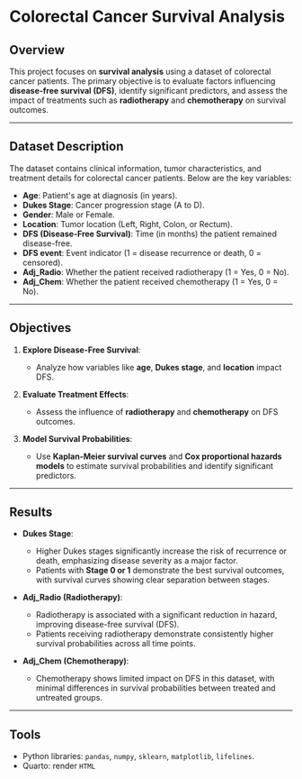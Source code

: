 # Colorectal Cancer Survival Analysis

## Overview
This project focuses on **survival analysis** using a dataset of colorectal cancer patients. The primary objective is to evaluate factors influencing **disease-free survival (DFS)**, identify significant predictors, and assess the impact of treatments such as **radiotherapy** and **chemotherapy** on survival outcomes.

---

## Dataset Description
The dataset contains clinical information, tumor characteristics, and treatment details for colorectal cancer patients. Below are the key variables:

- **Age**: Patient's age at diagnosis (in years).
- **Dukes Stage**: Cancer progression stage (A to D).
- **Gender**: Male or Female.
- **Location**: Tumor location (Left, Right, Colon, or Rectum).
- **DFS (Disease-Free Survival)**: Time (in months) the patient remained disease-free.
- **DFS event**: Event indicator (1 = disease recurrence or death, 0 = censored).
- **Adj_Radio**: Whether the patient received radiotherapy (1 = Yes, 0 = No).
- **Adj_Chem**: Whether the patient received chemotherapy (1 = Yes, 0 = No).

---

## Objectives
1. **Explore Disease-Free Survival**:
   - Analyze how variables like **age**, **Dukes stage**, and **location** impact DFS.
   
2. **Evaluate Treatment Effects**:
   - Assess the influence of **radiotherapy** and **chemotherapy** on DFS outcomes.

3. **Model Survival Probabilities**:
   - Use **Kaplan-Meier survival curves** and **Cox proportional hazards models** to estimate survival probabilities and identify significant predictors.

---

## Results
- **Dukes Stage**:
  - Higher Dukes stages significantly increase the risk of recurrence or death, emphasizing disease severity as a major factor.
  - Patients with **Stage 0 or 1** demonstrate the best survival outcomes, with survival curves showing clear separation between stages.

- **Adj_Radio (Radiotherapy)**:
  - Radiotherapy is associated with a significant reduction in hazard, improving disease-free survival (DFS).
  - Patients receiving radiotherapy demonstrate consistently higher survival probabilities across all time points.

- **Adj_Chem (Chemotherapy)**:
  - Chemotherapy shows limited impact on DFS in this dataset, with minimal differences in survival probabilities between treated and untreated groups.

---

## Tools
- Python libraries: `pandas`, `numpy`, `sklearn`, `matplotlib`, `lifelines`.
- Quarto: render `HTML`
